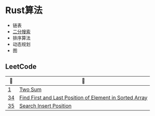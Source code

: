 # Rust算法
* 链表
* [二分搜索](/algorithms-summary/binary%20search.md)
* 排序算法
* 动态规划
* 图

## LeetCode

| 🔗                                           | 📒           |
| ------------------------------------------- | ----------- |
| [1](https://leetcode.com/problems/two-sum/) | [Two Sum](/leetcode/1.%20Two%20Sum.md) |
| [34](https://leetcode.com/problems/find-first-and-last-position-of-element-in-sorted-array/) | [Find First and Last Position of Element in Sorted Array](/leetcode/34.%20Find%20First%20and%20Last%20Position%20of%20Element%20in%20Sorted%20Array.md) |
| [35](https://leetcode.com/problems/search-insert-position/) | [ Search Insert Position](/leetcode/35.%20Search%20Insert%20Position.md) |